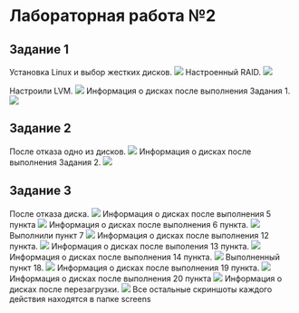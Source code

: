 # Лабораторная работа №2
 ## Задание 1
Установка Linux и выбор жестких дисков.
![](https://github.com/BorroGG/OS/blob/master/lab2/screens/1.png)
Настроенный RAID.
![](https://github.com/BorroGG/OS/blob/master/lab2/screens/4.png)
Настроили LVM.
![](https://github.com/BorroGG/OS/blob/master/lab2/screens/6.png)
Информация о дисках после выполнения Задания 1.
![](https://github.com/BorroGG/OS/blob/master/lab2/screens/8.png)
 ## Задание 2
 После отказа одно из дисков.
![](https://github.com/BorroGG/OS/blob/master/lab2/screens/10.png)
 Информация о дисках после выполнения Задания 2.
![](https://github.com/BorroGG/OS/blob/master/lab2/screens/16.png)
 ## Задание 3
 После отказа диска.
![](https://github.com/BorroGG/OS/blob/master/lab2/screens/17.png)
Информация о дисках после выполнения 5 пункта
![](https://github.com/BorroGG/OS/blob/master/lab2/screens/27.png)
Информация о дисках после выполнения 6 пункта.
![](https://github.com/BorroGG/OS/blob/master/lab2/screens/32.png)
Выполнили пункт 7
![](https://github.com/BorroGG/OS/blob/master/lab2/screens/35.png)
Информация о дисках после выполнения 12 пункта.
![](https://github.com/BorroGG/OS/blob/master/lab2/screens/40.png)
Информация о дисках после выполения 13 пункта.
![](https://github.com/BorroGG/OS/blob/master/lab2/screens/41.png)
Информация о дисках после выполнения 14 пункта.
![](https://github.com/BorroGG/OS/blob/master/lab2/screens/43.png)
Выполненный пункт 18.
![](https://github.com/BorroGG/OS/blob/master/lab2/screens/46.png)
Информация о дисках после выполнения 19 пункта.
![](https://github.com/BorroGG/OS/blob/master/lab2/screens/49.png)
Информация о дисках после выполнения 20 пункта
![](https://github.com/BorroGG/OS/blob/master/lab2/screens/54.png)
Информация о дисках после перезагрузки.
![](https://github.com/BorroGG/OS/blob/master/lab2/screens/57.png)
Все остальные скриншоты каждого действия находятся в папке screens
